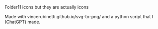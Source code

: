 Folder11 icons but they are actually icons

Made with vincerubinetti.github.io/svg-to-png/ and a python script that I (ChatGPT) made.

